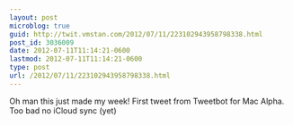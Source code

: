 ```yaml
---
layout: post
microblog: true
guid: http://twit.vmstan.com/2012/07/11/223102943958798338.html
post_id: 3036009
date: 2012-07-11T11:14:21-0600
lastmod: 2012-07-11T11:14:21-0600
type: post
url: /2012/07/11/223102943958798338.html
---
```

Oh man this just made my week! First tweet from Tweetbot for Mac Alpha. Too bad no iCloud sync (yet)
